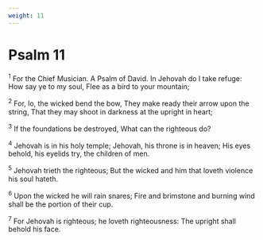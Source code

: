 ```yaml
---
weight: 11
---
```


# Psalm 11

<sup>1</sup> For the Chief Musician. A Psalm of David. In Jehovah do I take refuge: How say ye to my soul, Flee as a bird to your mountain; 

<sup>2</sup> For, lo, the wicked bend the bow, They make ready their arrow upon the string, That they may shoot in darkness at the upright in heart; 

<sup>3</sup> If the foundations be destroyed, What can the righteous do? 

<sup>4</sup> Jehovah is in his holy temple; Jehovah, his throne is in heaven; His eyes behold, his eyelids try, the children of men. 

<sup>5</sup> Jehovah trieth the righteous; But the wicked and him that loveth violence his soul hateth. 

<sup>6</sup> Upon the wicked he will rain snares; Fire and brimstone and burning wind shall be the portion of their cup. 

<sup>7</sup> For Jehovah is righteous; he loveth righteousness: The upright shall behold his face. 


